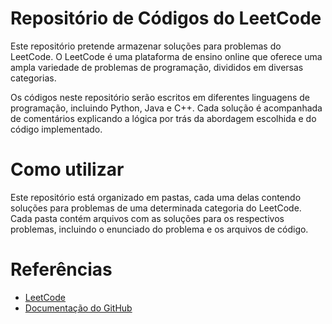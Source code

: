# Repositório de Códigos do LeetCode
Este repositório pretende armazenar soluções para problemas do LeetCode. O LeetCode é uma plataforma de ensino online que oferece uma ampla variedade de problemas de programação, divididos em diversas categorias.

Os códigos neste repositório serão escritos em diferentes linguagens de programação, incluindo Python, Java e C++. Cada solução é acompanhada de comentários explicando a lógica por trás da abordagem escolhida e do código implementado.

# Como utilizar
Este repositório está organizado em pastas, cada uma delas contendo soluções para problemas de uma determinada categoria do LeetCode. Cada pasta contém arquivos com as soluções para os respectivos problemas, incluindo o enunciado do problema e os arquivos de código.

# Referências
* [LeetCode](https://leetcode.com/)
* [Documentação do GitHub](https://docs.github.com/)
